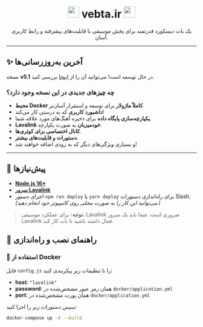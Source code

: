 <h1 align="center">
  <img src="" width="30px"> vebta.ir <img src="" width="30px">
</h1>

<p align="center">
  یک بات دیسکورد قدرتمند برای پخش موسیقی با قابلیت‌های پیشرفته و رابط کاربری آسان.
</p>

---

## ✨ آخرین به‌روزرسانی‌ها

نسخه **v5.1** در حال توسعه است! می‌توانید آن را از [اینجا]() بررسی کنید.

### چه چیزهای جدیدی در این نسخه وجود دارد؟
- **محیط Docker کاملاً ماژولار** برای توسعه و استقرار آسان‌تر.
- **داشبورد کاربری** که به درستی کار می‌کند!
- **یکپارچه‌سازی پایگاه داده** برای ذخیره آهنگ‌های مورد علاقه شما.
- **Lavalink خودمیزبان** به صورت یکپارچه.
- **کانال اختصاصی برای کوئری‌ها**.
- **دستورات و قابلیت‌های بیشتر**.
- و بسیاری ویژگی‌های دیگر که به زودی اضافه خواهند شد!

---

## 🚧 پیش‌نیازها

- **[Node.js 16+](https://nodejs.org/en/download/)**
- **[سرور Lavalink](https://code.darrennathanael.com/how-to-lavalink)**
- اجرای دستور `npm run deploy` یا `yarn deploy` برای راه‌اندازی دستورات Slash.  
  _(می‌توانید این کار را به صورت محلی روی کامپیوتر خود انجام دهید.)_

> **توجه:** برای عملکرد موسیقی، Lavalink ضروری است. شما باید یک سرور Lavalink فعال داشته باشید تا بات کار کند.



## 📝 راهنمای نصب و راه‌اندازی

### 🐳 استفاده از Docker
فایل `config.js` را با تنظیمات زیر پیکربندی کنید:
- **host**: `"lavalink"`
- **password**: همان رمز عبور مشخص‌شده در `docker/application.yml`
- **port**: همان پورت مشخص‌شده در `docker/application.yml`

سپس دستورات زیر را اجرا کنید:
```sh
docker-compose up -d --build
